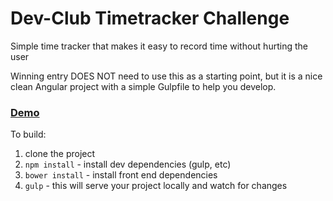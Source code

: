 Dev-Club Timetracker Challenge
====================

Simple time tracker that makes it easy to record time without hurting the user

Winning entry DOES NOT need to use this as a starting point, but it is a nice clean Angular project with a simple Gulpfile to help you develop.

### [Demo](http://rinataur.github.io/ng-work-time-tracker) 

To build:

1. clone the project
2. ```npm install``` - install dev dependencies (gulp, etc)
3. ```bower install``` - install front end dependencies
4. ```gulp``` - this will serve your project locally and watch for changes

